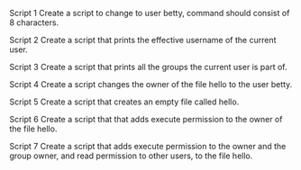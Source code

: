 Script 1
Create a script to change to user betty, command should consist of 8 characters.

Script 2
Create a script that prints the effective username of the current user.

Script 3
Create a script that prints all the groups the current user is part of.

Script 4
Create a script changes the owner of the file hello to the user betty.

Script 5
Create a script that creates an empty file called hello. 

Script 6
Create a script that that adds execute permission to the owner of the file hello.

Script 7
Create a script that adds execute permission to the owner and the group owner, and read permission to other users, to the file hello.

